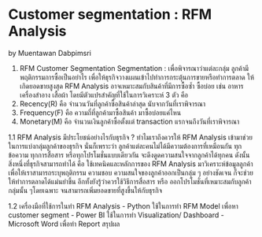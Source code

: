 
# Customer segmentation : RFM Analysis
by Muentawan Dabpimsri
1.	RFM Customer Segmentation
 Segmentation : เพื่อพิจารณาว่าแต่ละกลุ่ม ลูกค้ามีพฤติกรรมการซื้อเป็นอย่าไร เพื่อให้ธุรกิจวางแผนเข้าไปทำการกระตุ้นการขายหรือทำการตลาด ให้เกิดยอดขายสูงสุด 
RFM Analysis อาจเหมาะสมกับสินค้าที่มีการซื้อซ้ำ ซื้อบ่อย เช่น อาหาร เครื่องสำอาง เสื้อผ้า 
โดยมีตัวแปรสำคัญที่ใช้ในการวิเคราะห์ 3 ตัว คือ 
 1. Recency(R) คือ จำนวนวันที่ลูกค้าซื้อสินค้าล่าสุด นับจากวันที่เราพิจารณา
 2. Frequency(F) คือ ความถี่ที่ลูกค้ามาซื้อสินค้า มาซื้อบ่อยแค่ไหน
 3. Monetary(M) คือ จำนวนเงินลูกค้าซื้อตั้งแต่ transaction แรกจนถึงวันที่เราพิจารณา  
                                            
1.1 RFM Analysis มีประโยชน์อย่างไรกับธุรกิจ ?
ทำไมเราถึงควรให้ RFM Analysis เข้ามาช่วยในการแบ่งกลุ่มลูกค้าของธุรกิจ 
นั่นก็เพราะว่า ลูกค้าแต่ละคนไม่ได้มีความต้องการที่เหมือนกัน 
ทุกข้อความ ทุกการสื่อสาร หรือทุกโปรโมชั่นแบบเดียวกัน จะดึงดูดความสนใจจากลูกค้าได้ทุกคน
ดังนั้น สิ่งหนึ่งที่ธุรกิจสามารถทำได้ คือ ใช้เทคนิคและหลักการของ RFM Analysis มาวิเคราะห์ข้อมูลลูกค้า เพื่อให้เราสามารถระบุพฤติกรรม  ความชอบ ความสนใจของลูกค้าออกเป็นกลุ่ม ๆ อย่างชัดเจน 
ก็จะช่วยให้ทำการตลาดได้แม่นยำขึ้น อีกทั้งยังรู้ว่าควรใช้วิธีการสื่อสาร หรือ ออกโปรโมชั่นที่เหมาะสมกับลูกค้ากลุ่มนั้น ๆโดยเฉพาะ จนสามารถเพิ่มยอดขายที่สูงขึ้นให้กับธุรกิจ

1.2 เครื่องมือที่ใช้การในทำ RFM Analysis 
	- Python ใช้ในการทำ RFM Model เพื่อหา customer segment
	- Power BI ใช้ในการทำ Visualization/ Dashboard
	- Microsoft Word เพื่อทำ Report สรุปผล
